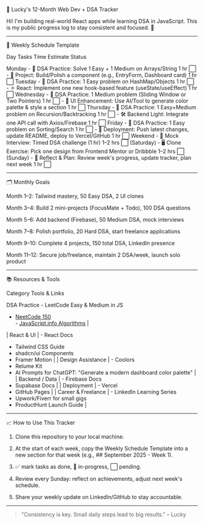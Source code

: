 🚀 Lucky's 12-Month Web Dev + DSA Tracker

Hi! I'm building real-world React apps while learning DSA in JavaScript.
This is my public progress log to stay consistent and focused. 💪


---

📅 Weekly Schedule Template

Day	Tasks	Time Estimate	Status

Monday	- 🧠 DSA Practice: Solve 1 Easy + 1 Medium on Arrays/String	1 hr	⬜
	- 🔧 Project: Build/Polish a component (e.g., EntryForm, Dashboard card)	1 hr	⬜
Tuesday	- 🧠 DSA Practice: 1 Easy problem on HashMap/Objects	1 hr	⬜
	- ⚛ React: Implement one new hook-based feature (useState/useEffect)	1 hr	⬜
Wednesday	- 🧠 DSA Practice: 1 Medium problem (Sliding Window or Two Pointers)	1 hr	⬜
	- 🎨 UI Enhancement: Use AI/Tool to generate color palette & style a section	1 hr	⬜
Thursday	- 🧠 DSA Practice: 1 Easy+Medium problem on Recursion/Backtracking	1 hr	⬜
	- 🛠 Backend Light: Integrate one API call with Axios/Firebase	1 hr	⬜
Friday	- 🧠 DSA Practice: 1 Easy problem on Sorting/Search	1 hr	⬜
	- 💼 Deployment: Push latest changes, update README, deploy to Vercel/GitHub	1 hr	⬜
Weekend	- 🧪 Mock Interview: Timed DSA challenge (1 hr)	1–2 hrs	⬜
(Saturday)	- 🖥 Clone Exercise: Pick one design from Frontend Mentor or Dribbble	1–2 hrs	⬜
(Sunday)	- 📝 Reflect & Plan: Review week's progress, update tracker, plan next week	1 hr	⬜



---

🗂 Monthly Goals

Month 1–2: Tailwind mastery, 50 Easy DSA, 2 UI clones

Month 3–4: Build 2 mini-projects (FocusMate + Todo), 100 DSA questions

Month 5–6: Add backend (Firebase), 50 Medium DSA, mock interviews

Month 7–8: Polish portfolio, 20 Hard DSA, start freelance applications

Month 9–10: Complete 4 projects, 150 total DSA, LinkedIn presence

Month 11–12: Secure job/freelance, maintain 2 DSA/week, launch solo product



---

📚 Resources & Tools

Category	Tools & Links

DSA Practice	- LeetCode Easy & Medium in JS


- [NeetCode 150](https://neetcode.io/practice)  
                       - [JavaScript.info Algorithms](https://javascript.info/algorithms)                |

| React & UI          | - React Docs
- Tailwind CSS Guide
- shadcn/ui Components
- Framer Motion                                          | | Design Assistance   | - Coolors
- Relume Kit
- AI Prompts for ChatGPT: "Generate a modern dashboard color palette"             | | Backend / Data      | - Firebase Docs
- Supabase Docs                                                  | | Deployment          | - Vercel
- GitHub Pages                                                  | | Career & Freelance  | - LinkedIn Learning Series
- Upwork/Fiverr for small gigs
- ProductHunt Launch Guide                                    |


---

📈 How to Use This Tracker

1. Clone this repository to your local machine.


2. At the start of each week, copy the Weekly Schedule Template into a new section for that week (e.g., ## September 2025 - Week 1).


3. ✅ mark tasks as done, 🚧 in-progress, ⬜ pending.


4. Review every Sunday: reflect on achievements, adjust next week's schedule.


5. Share your weekly update on LinkedIn/GitHub to stay accountable.




---

> "Consistency is key. Small daily steps lead to big results." – Lucky



